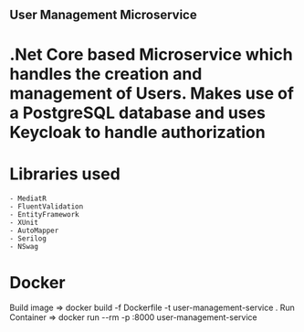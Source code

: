 ## User Management Microservice

# .Net Core based Microservice which handles the creation and management of Users. Makes use of a PostgreSQL database and uses Keycloak to handle authorization

# Libraries used

    - MediatR
    - FluentValidation
    - EntityFramework
    - XUnit
    - AutoMapper
    - Serilog
    - NSwag

# Docker

Build image => docker build -f Dockerfile -t user-management-service .
Run Container => docker run --rm -p <ConfiguredPortNumber>:8000 user-management-service

